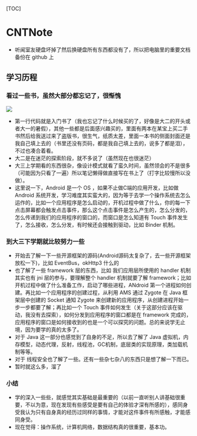 [TOC]

# CNTNote
* 听闻室友硬盘坏掉了然后换硬盘所有东西都没有了，所以把电脑里的重要文档备份在 github 上

## 学习历程

### 看过一些书，虽然大部分都忘记了，很惭愧
![](https://wx3.sinaimg.cn/mw690/007duwLrgy1g3owq8bdbrj31400u0wlu.jpg)
* 第一行代码就是入门书了（我也忘记了什么时候买的了，好像是大二的开头或者大一的暑假），其他一些都是后面感兴趣买的，里面有两本在某宝上买二手书然后给我送过来了盗版书，很生气，纸质太差，里面一本书的侧面封面还是我自己填上去的（书里还没有页码，都是我自己填上去的，说多了都是泪），不过也凑合着看。
* 大二是在迷茫的探索阶段，就不多说了（虽然现在也很迷茫）
* 大三上学期看的东西很杂，像设计模式就看了蛮久时间，虽然领会的不是很多（可能因为只看了一遍）所以笔记懒得做直接写在书上了（打字比较慢所以没做）。
* 这里说一下，Android 是一个 OS ，如果不止做C端的应用开发，比如做 Android 系统开发，学习难度其实蛮大的，因为等于去学一个操作系统去怎么运作的，比如一个应用程序是怎么启动的，开机过程中做了什么，你的每一下点击屏幕都会触发点击事件，那么这个点击事件是怎么产生的，怎么分发的，怎么传递到我们的应用程序的窗口的，而窗口是怎么知道有 Touch 事件发生了，怎么接收，怎么分发，有时候还会接触到驱动，比如 Binder 机制。

### 到大三下学期就比较努力一些
* 开始去了解一下一些开源框架的源码(Android源码太复杂了，去一些开源框架放松一下)，比如 EventBus，okHttp3 什么的
* 也了解了一些 framework 层的东西，比如 我们应用层所使用的 handler 机制其实也有 jni 层的参与，要理解整个 handler 机制就要了解 framework；比如开机过程中做了什么准备工作，启动了哪些进程，ANdroid 第一个进程如何创建。再比如一个应用程序的创建过程，从利用 AMS 通过 Zygote 在 Java 框架层中创建的 Socket 通知 Zygote 来创建新的应用程序，从创建进程开始一步一步都要了解；再比如一个 Touch 事件如何发生（关于这部分应该在驱动，我没有去探索），如何分发到应用程序的窗口都是在 framework 完成的，应用程序的窗口是如何接收到的也是一个可以探究的问题。总的来说学无止境，因为要学的真的太多了。
* 对于 Java 这一部分也感觉到了自身的不足，所以去了解了 Java 虚拟机，内存模型，动态代理，反射，线程池，GC机制，底层类的实现原理，类加载机制等等。
* 对于 线程安全也了解了一些。还有一些杂七杂八的东西只是想了解一下而已。
* 暂时就这么多，溜了

### 小结
* 学的深入一些些，就感觉其实基础是最重要的（以前一直听别人讲基础很重要，不以为意，现在发现有些感受是要有自己的体验才深有所感的），感同身受我认为只有自身真的经历过同样的事情，才能对这件事件有所感触，才能感同身受。
* 现在觉得：操作系统，计算机网络，数据结构真的很重要，基本功。
